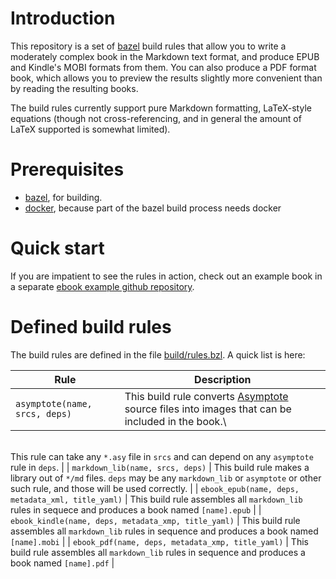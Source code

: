 # Introduction

This repository is a set of [bazel][bazel] build rules that allow you to write
a moderately complex book in the Markdown text format, and produce EPUB and
Kindle's MOBI formats from them.  You can also produce a PDF format book, which
allows you to preview the results slightly more convenient than by reading the
resulting books.

   [bazel]: https://bazel.io

The build rules currently support pure Markdown formatting, LaTeX-style
equations (though not cross-referencing, and in general the amount of
LaTeX supported is somewhat limited).

# Prerequisites

* [bazel](https://bazel.io), for building.
* [docker](https://docker.io), because part of the bazel build process needs
  docker

# Quick start

If you are impatient to see the rules in action, check out an example book in a
separate [ebook example github repository][example].

  [example]: https://www.github.com/filmil/ebook-example

# Defined build rules

The build rules are defined in the file [build/rules.bzl](build/rules.bzl).  A
quick list is here:

| Rule | Description |
|------|-------------|
| `asymptote(name, srcs, deps)` | This build rule converts [Asymptote][asy] source files into images that can be included in the book.\
\
This rule can take any `*.asy` file in `srcs` and can depend on any `asymptote` rule in `deps`. |
| `markdown_lib(name, srcs, deps)` |  This build rule makes a library out of `*/md` files.  `deps` may be any `markdown_lib` or `asymptote` or other such rule, and those will be used correctly. |
| `ebook_epub(name, deps, metadata_xml, title_yaml)` | This build rule assembles all `markdown_lib` rules in sequece and produces a book named `[name].epub` |
| `ebook_kindle(name, deps, metadata_xmp, title_yaml)` | This build rule assembles all `markdown_lib` rules in sequence and produces a book named `[name].mobi` |
| `ebook_pdf(name, deps, metadata_xmp, title_yaml)` | This build rule assembles all `markdown_lib` rules in sequence and produces a book named `[name].pdf` |

  [asy]: https://asymptote.sourceforge.io
